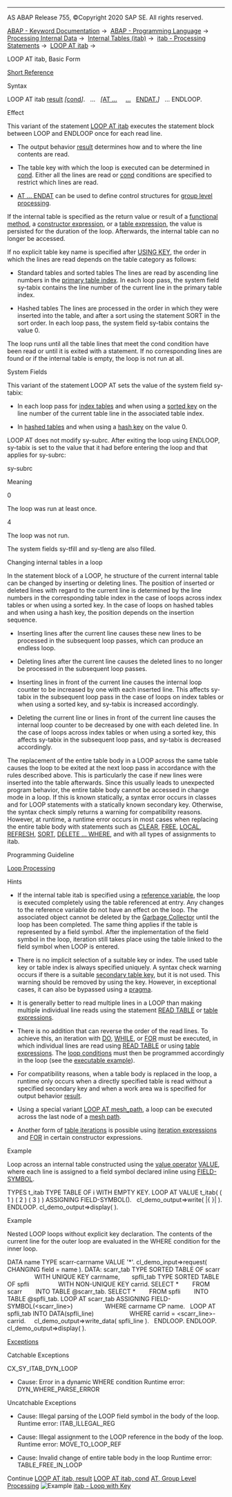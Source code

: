   

* * *

AS ABAP Release 755, ©Copyright 2020 SAP SE. All rights reserved.

[ABAP - Keyword Documentation](javascript:call_link\('abenabap.htm'\)) →  [ABAP - Programming Language](javascript:call_link\('abenabap_reference.htm'\)) →  [Processing Internal Data](javascript:call_link\('abenabap_data_working.htm'\)) →  [Internal Tables (itab)](javascript:call_link\('abenitab.htm'\)) →  [itab - Processing Statements](javascript:call_link\('abentable_processing_statements.htm'\)) →  [LOOP AT itab](javascript:call_link\('abaploop_at_itab_variants.htm'\)) → 

LOOP AT itab, Basic Form

[Short Reference](javascript:call_link\('abaploop_at_itab_shortref.htm'\))

Syntax

LOOP AT itab [result](javascript:call_link\('abaploop_at_itab_result.htm'\)) *\[*[cond](javascript:call_link\('abaploop_at_itab_cond.htm'\))*\]*.
  ...
  *\[*[AT ...](javascript:call_link\('abapat_itab.htm'\))
    [...](javascript:call_link\('abapat_itab.htm'\))
  [ENDAT.](javascript:call_link\('abapat_itab.htm'\))*\]*
  ...
ENDLOOP.

Effect

This variant of the statement [LOOP AT itab](javascript:call_link\('abaploop_at_itab_variants.htm'\)) executes the statement block between LOOP and ENDLOOP once for each read line.

-   The output behavior [result](javascript:call_link\('abaploop_at_itab_result.htm'\)) determines how and to where the line contents are read.

-   The table key with which the loop is executed can be determined in [cond](javascript:call_link\('abaploop_at_itab_cond.htm'\)). Either all the lines are read or [cond](javascript:call_link\('abaploop_at_itab_cond.htm'\)) conditions are specified to restrict which lines are read.

-   [AT ... ENDAT](javascript:call_link\('abapat_itab.htm'\)) can be used to define control structures for [group level processing](javascript:call_link\('abengroup_level_processing_glosry.htm'\) "Glossary Entry").

If the internal table is specified as the return value or result of a [functional method](javascript:call_link\('abenfunctional_method_glosry.htm'\) "Glossary Entry"), a [constructor expression](javascript:call_link\('abenconstructor_expression_glosry.htm'\) "Glossary Entry"), or a [table expression](javascript:call_link\('abentable_expression_glosry.htm'\) "Glossary Entry"), the value is persisted for the duration of the loop. Afterwards, the internal table can no longer be accessed.

If no explicit table key name is specified after [USING KEY](javascript:call_link\('abaploop_at_itab_cond.htm'\)), the order in which the lines are read depends on the table category as follows:

-   Standard tables and sorted tables
    The lines are read by ascending line numbers in the [primary table index](javascript:call_link\('abenprimary_table_index_glosry.htm'\) "Glossary Entry"). In each loop pass, the system field sy-tabix contains the line number of the current line in the primary table index.
    

-   Hashed tables
    The lines are processed in the order in which they were inserted into the table, and after a sort using the statement SORT in the sort order. In each loop pass, the system field sy-tabix contains the value 0.

The loop runs until all the table lines that meet the cond condition have been read or until it is exited with a statement. If no corresponding lines are found or if the internal table is empty, the loop is not run at all.

System Fields

This variant of the statement LOOP AT sets the value of the system field sy-tabix:

-   In each loop pass for [index tables](javascript:call_link\('abenindex_table_glosry.htm'\) "Glossary Entry") and when using a [sorted key](javascript:call_link\('abensorted_key_glosry.htm'\) "Glossary Entry") on the line number of the current table line in the associated table index.

-   In [hashed tables](javascript:call_link\('abenhashed_table_glosry.htm'\) "Glossary Entry") and when using a [hash key](javascript:call_link\('abenhash_key_glosry.htm'\) "Glossary Entry") on the value 0.

LOOP AT does not modify sy-subrc. After exiting the loop using ENDLOOP, sy-tabix is set to the value that it had before entering the loop and that applies for sy-subrc:

sy-subrc

Meaning

0

The loop was run at least once.

4

The loop was not run.

The system fields sy-tfill and sy-tleng are also filled.

Changing internal tables in a loop

In the statement block of a LOOP, he structure of the current internal table can be changed by inserting or deleting lines. The position of inserted or deleted lines with regard to the current line is determined by the line numbers in the corresponding table index in the case of loops across index tables or when using a sorted key. In the case of loops on hashed tables and when using a hash key, the position depends on the insertion sequence.

-   Inserting lines after the current line causes these new lines to be processed in the subsequent loop passes, which can produce an endless loop.
    

-   Deleting lines after the current line causes the deleted lines to no longer be processed in the subsequent loop passes.
    

-   Inserting lines in front of the current line causes the internal loop counter to be increased by one with each inserted line. This affects sy-tabix in the subsequent loop pass in the case of loops on index tables or when using a sorted key, and sy-tabix is increased accordingly.
    

-   Deleting the current line or lines in front of the current line causes the internal loop counter to be decreased by one with each deleted line. In the case of loops across index tables or when using a sorted key, this affects sy-tabix in the subsequent loop pass, and sy-tabix is decreased accordingly.

The replacement of the entire table body in a LOOP across the same table causes the loop to be exited at the next loop pass in accordance with the rules described above. This is particularly the case if new lines were inserted into the table afterwards. Since this usually leads to unexpected program behavior, the entire table body cannot be accessed in change mode in a loop. If this is known statically, a syntax error occurs in classes and for LOOP statements with a statically known secondary key. Otherwise, the syntax check simply returns a warning for compatibility reasons. However, at runtime, a runtime error occurs in most cases when replacing the entire table body with statements such as [CLEAR](javascript:call_link\('abapclear.htm'\)), [FREE](javascript:call_link\('abapfree_dataobject.htm'\)), [LOCAL](javascript:call_link\('abaplocal.htm'\)), [REFRESH](javascript:call_link\('abaprefresh_itab.htm'\)), [SORT](javascript:call_link\('abapsort_itab.htm'\)), [DELETE ... WHERE](javascript:call_link\('abapdelete_itab_lines.htm'\)), and with all types of assignments to itab.

Programming Guideline

[Loop Processing](javascript:call_link\('abenloop_guidl.htm'\) "Guideline")

Hints

-   If the internal table itab is specified using a [reference variable](javascript:call_link\('abenreference_variable_glosry.htm'\) "Glossary Entry"), the loop is executed completely using the table referenced at entry. Any changes to the reference variable do not have an effect on the loop. The associated object cannot be deleted by the [Garbage Collector](javascript:call_link\('abengarbage_collector_glosry.htm'\) "Glossary Entry") until the loop has been completed. The same thing applies if the table is represented by a field symbol. After the implementation of the field symbol in the loop, iteration still takes place using the table linked to the field symbol when LOOP is entered.

-   There is no implicit selection of a suitable key or index. The used table key or table index is always specified uniquely. A syntax check warning occurs if there is a suitable [secondary table key](javascript:call_link\('abensecondary_table_key_glosry.htm'\) "Glossary Entry"), but it is not used. This warning should be removed by using the key. However, in exceptional cases, it can also be bypassed using a [pragma](javascript:call_link\('abenpragma_glosry.htm'\) "Glossary Entry").

-   It is generally better to read multiple lines in a LOOP than making multiple individual line reads using the statement [READ TABLE](javascript:call_link\('abapread_table.htm'\)) or [table expressions](javascript:call_link\('abentable_expressions.htm'\)).

-   There is no addition that can reverse the order of the read lines. To achieve this, an iteration with [DO](javascript:call_link\('abapdo.htm'\)), [WHILE](javascript:call_link\('abapwhile.htm'\)), or [FOR](javascript:call_link\('abenfor.htm'\)) must be executed, in which individual lines are read using [READ TABLE](javascript:call_link\('abapread_table.htm'\)) or using [table expressions](javascript:call_link\('abentable_expressions.htm'\)). The [loop conditions](javascript:call_link\('abaploop_at_itab_cond.htm'\)) must then be programmed accordingly in the loop (see the [executable example](javascript:call_link\('abeninverse_itab_for_abexa.htm'\))).

-   For compatibility reasons, when a table body is replaced in the loop, a runtime only occurs when a directly specified table is read without a specified secondary key and when a work area wa is specified for output behavior [result](javascript:call_link\('abaploop_at_itab_result.htm'\)).

-   Using a special variant [LOOP AT mesh\_path](javascript:call_link\('abenmesh_loop.htm'\)), a loop can be executed across the last node of a [mesh path](javascript:call_link\('abenmesh_path_glosry.htm'\) "Glossary Entry").

-   Another form of [table iterations](javascript:call_link\('abentable_iteration_glosry.htm'\) "Glossary Entry") is possible using [iteration expressions](javascript:call_link\('abeniteration_expression_glosry.htm'\) "Glossary Entry") and [FOR](javascript:call_link\('abenfor_itab.htm'\)) in certain constructor expressions.
    

Example

Loop across an internal table constructed using the [value operator](javascript:call_link\('abenvalue_operator_glosry.htm'\) "Glossary Entry") [VALUE](javascript:call_link\('abenconstructor_expression_value.htm'\)), where each line is assigned to a field symbol declared inline using [FIELD-SYMBOL](javascript:call_link\('abenfield-symbol_inline.htm'\)).

TYPES t\_itab TYPE TABLE OF i WITH EMPTY KEY.
LOOP AT VALUE t\_itab( ( 1 ) ( 2 ) ( 3 ) ) ASSIGNING FIELD-SYMBOL(<fs>).
  cl\_demo\_output=>write( |{ <fs> }| ).
ENDLOOP.
cl\_demo\_output=>display( ).

Example

Nested LOOP loops without explicit key declaration. The contents of the current line for the outer loop are evaluated in the WHERE condition for the inner loop.

DATA name TYPE scarr-carrname VALUE '\*'.
cl\_demo\_input=>request( CHANGING field = name ).
DATA: scarr\_tab TYPE SORTED TABLE OF scarr
                WITH UNIQUE KEY carrname,
      spfli\_tab TYPE SORTED TABLE OF spfli
                WITH NON-UNIQUE KEY carrid.
SELECT \*
       FROM scarr
       INTO TABLE @scarr\_tab.
SELECT \*
       FROM spfli
       INTO TABLE @spfli\_tab.
LOOP AT scarr\_tab ASSIGNING FIELD-SYMBOL(<scarr\_line>)
                  WHERE carrname CP name.
  LOOP AT spfli\_tab INTO DATA(spfli\_line)
                    WHERE carrid = <scarr\_line>-carrid.
    cl\_demo\_output=>write\_data( spfli\_line ).
  ENDLOOP.
ENDLOOP.
cl\_demo\_output=>display( ).

[Exceptions](javascript:call_link\('abenabap_language_exceptions.htm'\))

Catchable Exceptions

CX\_SY\_ITAB\_DYN\_LOOP

-   Cause: Error in a dynamic WHERE condition
    Runtime error: DYN\_WHERE\_PARSE\_ERROR

Uncatchable Exceptions

-   Cause: Illegal parsing of the LOOP field symbol in the body of the loop.
    Runtime error: ITAB\_ILLEGAL\_REG

-   Cause: Illegal assignment to the LOOP reference in the body of the loop.
    Runtime error: MOVE\_TO\_LOOP\_REF

-   Cause: Invalid change of entire table body in the loop
    Runtime error: TABLE\_FREE\_IN\_LOOP
    

Continue
[LOOP AT itab, result](javascript:call_link\('abaploop_at_itab_result.htm'\))
[LOOP AT itab, cond](javascript:call_link\('abaploop_at_itab_cond.htm'\))
[AT, Group Level Processing](javascript:call_link\('abapat_itab.htm'\))
![Example](exa.gif "Example") [itab - Loop with Key](javascript:call_link\('abenloop_at_itab_key_abexa.htm'\))